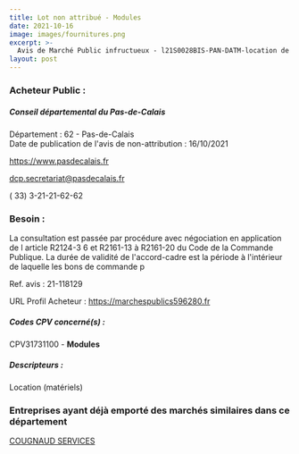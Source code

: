 ```yaml
---
title: Lot non attribué - Modules
date: 2021-10-16
image: images/fournitures.png
excerpt: >-
  Avis de Marché Public infructueux - l21S0028BIS-PAN-DATM-location de structures modulaires et de blocs sanitaires autonomes pour les services du département du 62-relance après infructuosité du lot 3 de la procédure 21s0028-aoo-datm
layout: post
---
```


### Acheteur Public :
##### Conseil départemental du Pas-de-Calais
Département : 62 - Pas-de-Calais<br/>
Date de publication de l'avis de non-attribution : 16/10/2021


https://www.pasdecalais.fr

dcp.secretariat@pasdecalais.fr

( 33) 3-21-21-62-62
### Besoin :

La consultation est passée par procédure avec négociation en application de l article R2124-3 6 et R2161-13 à R2161-20 du Code de la Commande Publique. La durée de validité de l'accord-cadre est la période à l'intérieur de laquelle les bons de commande p

Ref. avis : 21-118129

URL Profil Acheteur : https://marchespublics596280.fr

##### Codes CPV concerné(s) :
CPV31731100 - **Modules** <br/>

##### Descripteurs :
Location (matériels) <br/>

### Entreprises ayant déjà emporté des marchés similaires dans ce département
<a href="/entreprise-552/siren-382224418">COUGNAUD SERVICES</a><br/><br/>

